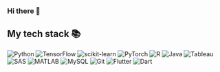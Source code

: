 ### Hi there 👋






<h2> My tech stack 📚 </h2>

![Python](https://img.shields.io/badge/-Python-3776AB?style=for-the-badge&logo=Python&logoColor=white)
![TensorFlow](https://img.shields.io/badge/-TensorFlow-FF6F00?style=for-the-badge&logo=TensorFlow&logoColor=white)
![scikit-learn](https://img.shields.io/badge/-scikit-learn-F7931E?style=for-the-badge&logo=scikitlearn&logoColor=white)
![PyTorch](https://img.shields.io/badge/-PyTorch-EE4C2C?style=for-the-badge&logo=PyTorch&logoColor=white)
![R](https://img.shields.io/badge/-R-276DC3?style=for-the-badge&logo=R&logoColor=white)
![Java](https://img.shields.io/badge/-Java-007396?style=for-the-badge&logo=Java&logoColor=white)
![Tableau](https://img.shields.io/badge/-Tableau-E97627?style=for-the-badge&logo=Tableau&logoColor=white)
![SAS](https://img.shields.io/badge/-SAS-007396?style=for-the-badge&logo=SAS&logoColor=white)
![MATLAB](https://img.shields.io/badge/-MATLAB-007396?style=for-the-badge&logo=MATLAB&logoColor=white)
![MySQL](https://img.shields.io/badge/-MySQL-4479A1?style=for-the-badge&logo=MySQL&logoColor=white)
![Git](https://img.shields.io/badge/-Git-F05032?style=for-the-badge&logo=git&logoColor=ffffff)
![Flutter](https://img.shields.io/badge/-Flutter-02569B?style=for-the-badge&logo=Flutter&logoColor=ffffff)
![Dart](https://img.shields.io/badge/-Dart-0175C2?style=for-the-badge&logo=Dart&logoColor=ffffff)




<!--
**ssh1419/ssh1419** is a ✨ _special_ ✨ repository because its `README.md` (this file) appears on your GitHub profile.

Here are some ideas to get you started:

- 🔭 I’m currently working on ...
- 🌱 I’m currently learning ...
- 👯 I’m looking to collaborate on ...
- 🤔 I’m looking for help with ...
- 💬 Ask me about ...
- 📫 How to reach me: ...
- 😄 Pronouns: ...
- ⚡ Fun fact: ...
-->
